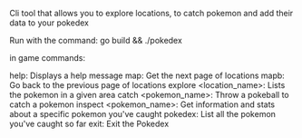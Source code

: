 Cli tool that allows you to explore locations, to catch pokemon and add their data to your pokedex

Run with the command: go build && ./pokedex

in game commands:

help: Displays a help message
map: Get the next page of locations
mapb: Go back to the previous page of locations
explore <location_name>: Lists the pokemon in a given area
catch <pokemon_name>: Throw a pokeball to catch a pokemon
inspect <pokemon_name>: Get information and stats about a specific pokemon you've caught
pokedex: List all the pokemon you've caught so far
exit: Exit the Pokedex
